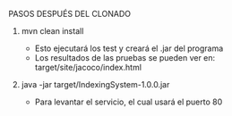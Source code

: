 PASOS DESPUÉS DEL CLONADO

1. mvn clean install
    * Esto ejecutará los test y creará el .jar del programa
    * Los resultados de las pruebas se pueden ver en: target/site/jacoco/index.html

2. java -jar target/IndexingSystem-1.0.0.jar
    * Para levantar el servicio, el cual usará el puerto 80